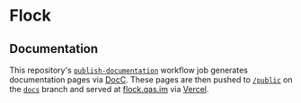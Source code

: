 # Flock

## Documentation

This repository's [`publish-documentation`](https://github.com/qasim/Flock/blob/main/.github/workflows/ci.yml) workflow job generates documentation pages via [DocC](https://www.swift.org/documentation/docc). These pages are then pushed to [`/public`](https://github.com/qasim/Flock/tree/docs/public) on the [`docs`](https://github.com/qasim/Flock/tree/docs) branch and served at [flock.qas.im](https://flock.qas.im) via [Vercel](https://vercel.com).